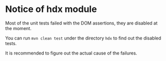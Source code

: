 # Notice of hdx module

Most of the unit tests failed with the DOM assertions, they are disabled at the moment.

You can run `mvn clean test` under the directory `hdx` to find out the disabled tests.

It is recommended to figure out the actual cause of the failures.